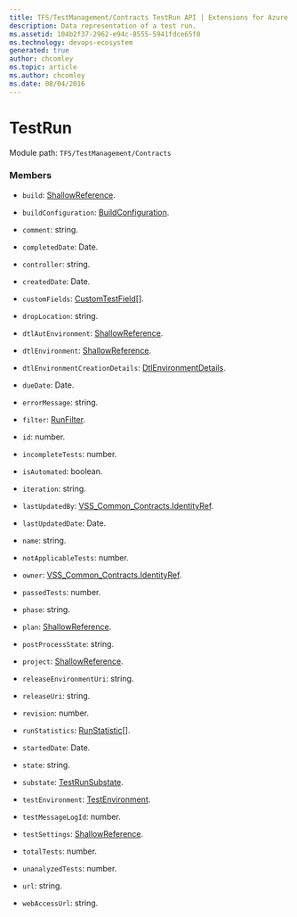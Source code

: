 ```yaml
---
title: TFS/TestManagement/Contracts TestRun API | Extensions for Azure DevOps Services
description: Data representation of a test run.
ms.assetid: 104b2f37-2962-e94c-8555-5941fdce65f0
ms.technology: devops-ecosystem
generated: true
author: chcomley
ms.topic: article
ms.author: chcomley
ms.date: 08/04/2016
---
```


# TestRun

Module path: `TFS/TestManagement/Contracts`

### Members

* `build`: [ShallowReference](../../../TFS/TestManagement/Contracts/ShallowReference.md).

* `buildConfiguration`: [BuildConfiguration](../../../TFS/TestManagement/Contracts/BuildConfiguration.md).

* `comment`: string.

* `completedDate`: Date.

* `controller`: string.

* `createdDate`: Date.

* `customFields`: [CustomTestField](../../../TFS/TestManagement/Contracts/CustomTestField.md)[].

* `dropLocation`: string.

* `dtlAutEnvironment`: [ShallowReference](../../../TFS/TestManagement/Contracts/ShallowReference.md).

* `dtlEnvironment`: [ShallowReference](../../../TFS/TestManagement/Contracts/ShallowReference.md).

* `dtlEnvironmentCreationDetails`: [DtlEnvironmentDetails](../../../TFS/TestManagement/Contracts/DtlEnvironmentDetails.md).

* `dueDate`: Date.

* `errorMessage`: string.

* `filter`: [RunFilter](../../../TFS/TestManagement/Contracts/RunFilter.md).

* `id`: number.

* `incompleteTests`: number.

* `isAutomated`: boolean.

* `iteration`: string.

* `lastUpdatedBy`: [VSS_Common_Contracts.IdentityRef](../../../VSS/WebApi/Contracts/IdentityRef.md).

* `lastUpdatedDate`: Date.

* `name`: string.

* `notApplicableTests`: number.

* `owner`: [VSS_Common_Contracts.IdentityRef](../../../VSS/WebApi/Contracts/IdentityRef.md).

* `passedTests`: number.

* `phase`: string.

* `plan`: [ShallowReference](../../../TFS/TestManagement/Contracts/ShallowReference.md).

* `postProcessState`: string.

* `project`: [ShallowReference](../../../TFS/TestManagement/Contracts/ShallowReference.md).

* `releaseEnvironmentUri`: string.

* `releaseUri`: string.

* `revision`: number.

* `runStatistics`: [RunStatistic](../../../TFS/TestManagement/Contracts/RunStatistic.md)[].

* `startedDate`: Date.

* `state`: string.

* `substate`: [TestRunSubstate](../../../TFS/TestManagement/Contracts/TestRunSubstate.md).

* `testEnvironment`: [TestEnvironment](../../../TFS/TestManagement/Contracts/TestEnvironment.md).

* `testMessageLogId`: number.

* `testSettings`: [ShallowReference](../../../TFS/TestManagement/Contracts/ShallowReference.md).

* `totalTests`: number.

* `unanalyzedTests`: number.

* `url`: string.

* `webAccessUrl`: string.
